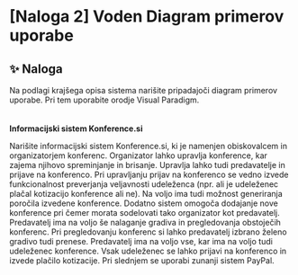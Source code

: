 # [Naloga 2] Voden Diagram primerov uporabe

## ✨ Naloga 

Na podlagi krajšega opisa sistema narišite pripadajoči diagram primerov uporabe. Pri tem uporabite orodje Visual Paradigm.
\
\
\
**Informacijski sistem Konference.si**

Narišite informacijski sistem Konference.si, ki je namenjen obiskovalcem in organizatorjem konferenc. Organizator lahko upravlja konference, kar zajema njihovo spreminjanje in brisanje. Upravlja lahko tudi predavatelje in prijave na konferenco. Pri upravljanju prijav na konferenco se vedno izvede funkcionalnost preverjanja veljavnosti udeleženca (npr. ali je udeleženec plačal kotizacijo konference ali ne). Na voljo ima tudi možnost generiranja poročila izvedene konference. Dodatno sistem omogoča dodajanje nove konference pri čemer morata sodelovati tako organizator kot predavatelj. Predavatelj ima na voljo še nalaganje gradiva in pregledovanja obstoječih konferenc. Pri pregledovanju konferenc si lahko predavatelj izbrano želeno gradivo tudi prenese. Predavatelj ima na voljo vse, kar ima na voljo tudi udeleženec konference. Vsak udeleženec se lahko prijavi na konferenco in izvede plačilo kotizacije. Pri slednjem se uporabi zunanji sistem PayPal.
